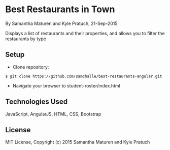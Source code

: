 Best Restaurants in Town
==========

By Samantha Maturen and Kyle Pratuch, 21-Sep-2015

Displays a list of restaurants and their properties, and allows you to filter the restaurants by type

Setup
----------
* Clone repository:
```console
$ git clone https://github.com/samchalle/best-restaurants-angular.git
```
* Navigate your browser to student-roster/index.html

Technologies Used
----------
JavaScript, AngularJS, HTML, CSS, Bootstrap

License
----------
MIT License, Copyright (c) 2015 Samantha Maturen and Kyle Pratuch
